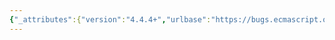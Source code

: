 ```yaml
---
{"_attributes":{"version":"4.4.4+","urlbase":"https://bugs.ecmascript.org/","maintainer":"dherman@mozilla.com"},"bug":{"bug_id":3180,"creation_ts":"2014-08-30 06:27:00 -0700","short_desc":"15.2.3.1 Loader Records and Loader Objects, Table 35: Typo [[Module]] -> [[value]]","delta_ts":"2014-10-14 15:17:52 -0700","product":"Draft for 6th Edition","component":"editorial issue","version":"Rev 27: August 24, 2014 Draft","rep_platform":"All","op_sys":"All","bug_status":"RESOLVED","resolution":"FIXED","priority":"Normal","bug_severity":"normal","everconfirmed":true,"reporter":{"uid":"andrebargull","name":"André Bargull"},"assigned_to":{"uid":"allen","name":"Allen Wirfs-Brock"},"long_desc":[{"commentid":10041,"comment_count":0,"who":{"uid":"andrebargull","name":"André Bargull"},"bug_when":"2014-08-30 06:27:07 -0700","thetext":"15.2.3.1 Loader Records and Loader Objects, Table 35:\n\nEntry for [[Modules]], column \"Value Type\".\n\nChange [[Module]] to [[value]]."},{"commentid":10079,"comment_count":1,"who":{"uid":"allen","name":"Allen Wirfs-Brock"},"bug_when":"2014-08-30 09:21:32 -0700","thetext":"fixed in rev28 editor's draft"},{"commentid":10428,"comment_count":2,"who":{"uid":"allen","name":"Allen Wirfs-Brock"},"bug_when":"2014-10-14 15:17:52 -0700","thetext":"fixed in rev28"}]}}
---
```

